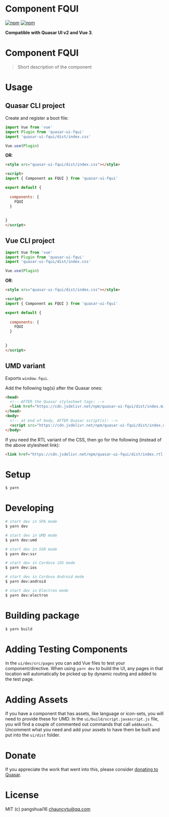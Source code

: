 # Component FQUI

[![npm](https://img.shields.io/npm/v/quasar-ui-fqui.svg?label=quasar-ui-fqui)](https://www.npmjs.com/package/quasar-ui-fqui)
[![npm](https://img.shields.io/npm/dt/quasar-ui-fqui.svg)](https://www.npmjs.com/package/quasar-ui-fqui)

**Compatible with Quasar UI v2 and Vue 3**.


# Component FQUI
> Short description of the component




# Usage

## Quasar CLI project

Create and register a boot file:

```js
import Vue from 'vue'
import Plugin from 'quasar-ui-fqui'
import 'quasar-ui-fqui/dist/index.css'

Vue.use(Plugin)
```

**OR**:

```html
<style src="quasar-ui-fqui/dist/index.css"></style>

<script>
import { Component as FQUI } from 'quasar-ui-fqui'

export default {
  
  components: {
    FQUI
  }
  
  
}
</script>
```

## Vue CLI project

```js
import Vue from 'vue'
import Plugin from 'quasar-ui-fqui'
import 'quasar-ui-fqui/dist/index.css'

Vue.use(Plugin)
```

**OR**:

```html
<style src="quasar-ui-fqui/dist/index.css"></style>

<script>
import { Component as FQUI } from 'quasar-ui-fqui'

export default {
  
  components: {
    FQUI
  }
  
  
}
</script>
```

## UMD variant

Exports `window.fqui`.

Add the following tag(s) after the Quasar ones:

```html
<head>
  <!-- AFTER the Quasar stylesheet tags: -->
  <link href="https://cdn.jsdelivr.net/npm/quasar-ui-fqui/dist/index.min.css" rel="stylesheet" type="text/css">
</head>
<body>
  <!-- at end of body, AFTER Quasar script(s): -->
  <script src="https://cdn.jsdelivr.net/npm/quasar-ui-fqui/dist/index.umd.min.js"></script>
</body>
```
If you need the RTL variant of the CSS, then go for the following (instead of the above stylesheet link):
```html
<link href="https://cdn.jsdelivr.net/npm/quasar-ui-fqui/dist/index.rtl.min.css" rel="stylesheet" type="text/css">
```

# Setup
```bash
$ yarn
```

# Developing
```bash
# start dev in SPA mode
$ yarn dev

# start dev in UMD mode
$ yarn dev:umd

# start dev in SSR mode
$ yarn dev:ssr

# start dev in Cordova iOS mode
$ yarn dev:ios

# start dev in Cordova Android mode
$ yarn dev:android

# start dev in Electron mode
$ yarn dev:electron
```

# Building package
```bash
$ yarn build
```

# Adding Testing Components
in the `ui/dev/src/pages` you can add Vue files to test your component/directive. When using `yarn dev` to build the UI, any pages in that location will automatically be picked up by dynamic routing and added to the test page.

# Adding Assets
If you have a component that has assets, like language or icon-sets, you will need to provide these for UMD. In the `ui/build/script.javascript.js` file, you will find a couple of commented out commands that call `addAssets`. Uncomment what you need and add your assets to have them be built and put into the `ui/dist` folder.

# Donate
If you appreciate the work that went into this, please consider [donating to Quasar](https://donate.quasar.dev).

# License
MIT (c) pangshuai16 <chauncytu@qq.com>

